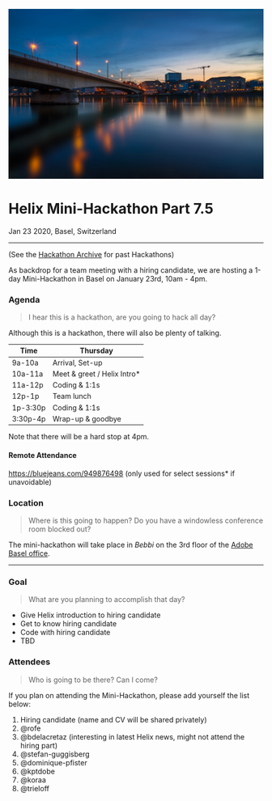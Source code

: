 ![](./5-bsl-michael-weibel-244784-unsplash.jpg)

# Helix Mini-Hackathon Part 7.5

Jan 23 2020, Basel, Switzerland

---

(See the [Hackathon Archive](./README.md) for past Hackathons)

As backdrop for a team meeting with a hiring candidate, we are hosting a 1-day Mini-Hackathon in Basel on January 23rd, 10am - 4pm.

### Agenda

> I hear this is a hackathon, are you going to hack all day?

Although this is a hackathon, there will also be plenty of talking.

| Time     | Thursday                   |
| -------- | -------------------------- |
| 9a-10a   | Arrival, Set-up            |
| 10a-11a  | Meet & greet / Helix Intro*|
| 11a-12p  | Coding & 1:1s              |
| 12p-1p   | Team lunch                 |
| 1p-3:30p | Coding & 1:1s              |
| 3:30p-4p | Wrap-up & goodbye          |

Note that there will be a hard stop at 4pm.

#### Remote Attendance

https://bluejeans.com/949876498 (only used for select sessions* if unavoidable)

### Location

> Where is this going to happen? Do you have a windowless conference room blocked out?

The mini-hackathon will take place in _Bebbi_ on the 3rd floor of the [Adobe Basel office](https://goo.gl/maps/mB3bZq5Ptq3X5Y3dA). 

---


### Goal

> What are you planning to accomplish that day?

* Give Helix introduction to hiring candidate
* Get to know hiring candidate
* Code with hiring candidate
* TBD

### Attendees

> Who is going to be there? Can I come?

If you plan on attending the Mini-Hackathon, please add yourself the list below:

1. Hiring candidate (name and CV will be shared privately)
1. @rofe
1. @bdelacretaz (interesting in latest Helix news, might not attend the hiring part)
1. @stefan-guggisberg
1. @dominique-pfister
1. @kptdobe
1. @koraa
1. @trieloff
